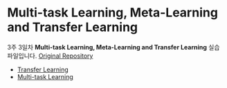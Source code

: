 # Multi-task Learning, Meta-Learning and Transfer Learning

3주 3일차 **Multi-task Learning, Meta-Learning and Transfer Learning** 실습 파일입니다. [Original Repository](https://github.com/alinlab/0722-29_transfer_learning)

- [Transfer Learning](transfer_learning.ipynb)
- [Multi-task Learning](multitask_learning.ipynb)
